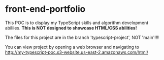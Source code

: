 # front-end-portfolio
This POC is to display my TypeScript skills and algorithm development abiliies. <b>This is NOT designed to showcase HTML/CSS abilities!</b>

The files for this project are in the branch 'typescript-project', NOT 'main'!!!!

You can view project by opening a web browser and navigating to http://my-typescript-poc.s3-website.us-east-2.amazonaws.com/html/
